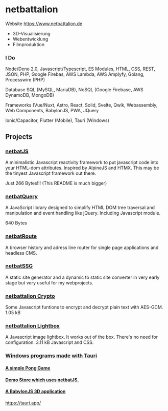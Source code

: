# netbattalion

Website
https://www.netbattalion.de

- 3D-Visualisierung
- Webentwicklung
- Filmproduktion

### I Do

Node/Deno 2.0, Javascript/Typescript, ES Modules, HTML, CSS, REST, JSON, PHP, Google Firebas, AWS Lambda, AWS Amplyfy, Golang, Processwire (PHP)

Database SQL (MySQL, MariaDB), NoSQL (Google Firebase, AWS DynamoDB, MongoDB)

Frameworks (Vue/Nuxt, Astro, React, Solid, Svelte, Qwik, Webassembly, Web Components, BabylonJS, PWA, JQuery

Ionic/Capacitor, Flutter (Mobile), Tauri (Windows)

## Projects

<h3><a href="https://github.com/DaBusch/netbattalion/tree/main/netbatJS">netbatJS</a></h3>

A minimalistic Javascript reactivity framework to put javascript code into your HTML-dom attributes. Inspired by AlpineJS and HTMX. This may be the tinyest Javascript framework out there.
 
Just 266 Bytes!!! (This README is much bigger)

<h3><a href="https://github.com/DaBusch/netbattalion/tree/main/netbatQuery">netbatQuery</a></h3>

A JavaScript library designed to simplify HTML DOM tree traversal and manipulation and event handling like jQuery. Including Javascript module.

640 Bytes

<h3><a href="https://github.com/DaBusch/netbattalion/tree/main/netbatRoute">netbatRoute</a></h3>

A browser history and adress line router for single page applications and headless CMS.

<h3><a href="https://github.com/DaBusch/netbattalion/tree/main/netbatSSG">netbatSSG</a></h3>

A static site generator and a dynamic to static site converter in very early stage but very useful for my webprojects.

<h3><a href="https://github.com/DaBusch/netbattalion/tree/main/netbattalion%20Crypto">netbattalion Crypto</a></h3>

Some Javascript funtions to encrypt and decrypt plain text with AES-GCM. 1.05 kB

<h3><a href="https://github.com/DaBusch/netbattalion/tree/main/netbattalion%20Lightbox">netbattalion Lightbox</a></h3>

A Javascript image lightbox. It works out of the box. There's no need for configuration. 3.11 kB Javascript and CSS.

<h3><a href="https://github.com/DaBusch/netbattalion/tree/main/OS%20Windows">Windows programs made with Tauri</a></h3>

<h4><a href="https://github.com/DaBusch/netbattalion/tree/main/OS%20Windows/pong.exe">A simple Pong Game</a></h4>

<h4><a href="https://github.com/DaBusch/netbattalion/tree/main/OS%20Windows/demostore.exe">Demo Store which uses netbatJS.</a></h4>

<h4><a href="https://github.com/DaBusch/netbattalion/tree/main/OS%20Windows/wohnung.exe">A BabylonJS 3D application</a></h4>

<a href="https://tauri.app">https://tauri.app/</a>
